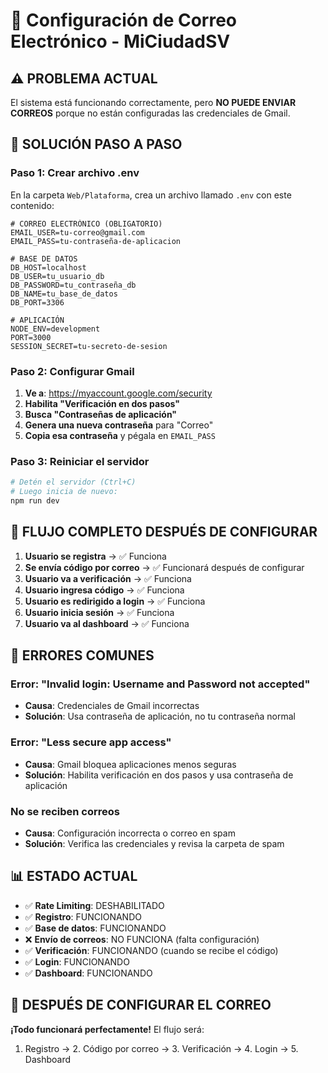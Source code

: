 # 📧 Configuración de Correo Electrónico - MiCiudadSV

## ⚠️ **PROBLEMA ACTUAL**

El sistema está funcionando correctamente, pero **NO PUEDE ENVIAR CORREOS** porque no están configuradas las credenciales de Gmail.

## 🔧 **SOLUCIÓN PASO A PASO**

### **Paso 1: Crear archivo .env**
En la carpeta `Web/Plataforma`, crea un archivo llamado `.env` con este contenido:

```env
# CORREO ELECTRÓNICO (OBLIGATORIO)
EMAIL_USER=tu-correo@gmail.com
EMAIL_PASS=tu-contraseña-de-aplicacion

# BASE DE DATOS
DB_HOST=localhost
DB_USER=tu_usuario_db
DB_PASSWORD=tu_contraseña_db
DB_NAME=tu_base_de_datos
DB_PORT=3306

# APLICACIÓN
NODE_ENV=development
PORT=3000
SESSION_SECRET=tu-secreto-de-sesion
```

### **Paso 2: Configurar Gmail**
1. **Ve a**: https://myaccount.google.com/security
2. **Habilita "Verificación en dos pasos"**
3. **Busca "Contraseñas de aplicación"**
4. **Genera una nueva contraseña** para "Correo"
5. **Copia esa contraseña** y pégala en `EMAIL_PASS`

### **Paso 3: Reiniciar el servidor**
```bash
# Detén el servidor (Ctrl+C)
# Luego inicia de nuevo:
npm run dev
```

## 🎯 **FLUJO COMPLETO DESPUÉS DE CONFIGURAR**

1. **Usuario se registra** → ✅ Funciona
2. **Se envía código por correo** → ✅ Funcionará después de configurar
3. **Usuario va a verificación** → ✅ Funciona
4. **Usuario ingresa código** → ✅ Funciona
5. **Usuario es redirigido a login** → ✅ Funciona
6. **Usuario inicia sesión** → ✅ Funciona
7. **Usuario va al dashboard** → ✅ Funciona

## 🚨 **ERRORES COMUNES**

### **Error: "Invalid login: Username and Password not accepted"**
- **Causa**: Credenciales de Gmail incorrectas
- **Solución**: Usa contraseña de aplicación, no tu contraseña normal

### **Error: "Less secure app access"**
- **Causa**: Gmail bloquea aplicaciones menos seguras
- **Solución**: Habilita verificación en dos pasos y usa contraseña de aplicación

### **No se reciben correos**
- **Causa**: Configuración incorrecta o correo en spam
- **Solución**: Verifica las credenciales y revisa la carpeta de spam

## 📊 **ESTADO ACTUAL**

- ✅ **Rate Limiting**: DESHABILITADO
- ✅ **Registro**: FUNCIONANDO
- ✅ **Base de datos**: FUNCIONANDO
- ❌ **Envío de correos**: NO FUNCIONA (falta configuración)
- ✅ **Verificación**: FUNCIONANDO (cuando se recibe el código)
- ✅ **Login**: FUNCIONANDO
- ✅ **Dashboard**: FUNCIONANDO

## 🎉 **DESPUÉS DE CONFIGURAR EL CORREO**

**¡Todo funcionará perfectamente!** El flujo será:
1. Registro → 2. Código por correo → 3. Verificación → 4. Login → 5. Dashboard
